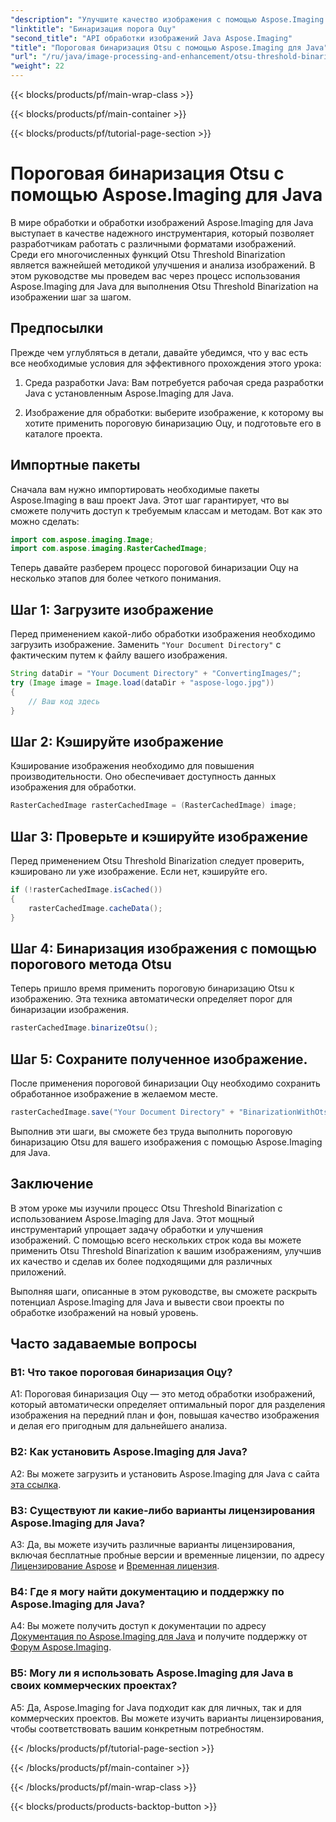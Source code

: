 ```yaml
---
"description": "Улучшите качество изображения с помощью Aspose.Imaging for Java Otsu Threshold Binarization. Следуйте нашему пошаговому руководству для превосходной обработки изображений."
"linktitle": "Бинаризация порога Оцу"
"second_title": "API обработки изображений Java Aspose.Imaging"
"title": "Пороговая бинаризация Otsu с помощью Aspose.Imaging для Java"
"url": "/ru/java/image-processing-and-enhancement/otsu-threshold-binarization/"
"weight": 22
---
```


{{< blocks/products/pf/main-wrap-class >}}

{{< blocks/products/pf/main-container >}}

{{< blocks/products/pf/tutorial-page-section >}}

# Пороговая бинаризация Otsu с помощью Aspose.Imaging для Java

В мире обработки и обработки изображений Aspose.Imaging для Java выступает в качестве надежного инструментария, который позволяет разработчикам работать с различными форматами изображений. Среди его многочисленных функций Otsu Threshold Binarization является важнейшей методикой улучшения и анализа изображений. В этом руководстве мы проведем вас через процесс использования Aspose.Imaging для Java для выполнения Otsu Threshold Binarization на изображении шаг за шагом.

## Предпосылки

Прежде чем углубляться в детали, давайте убедимся, что у вас есть все необходимые условия для эффективного прохождения этого урока:

1. Среда разработки Java: Вам потребуется рабочая среда разработки Java с установленным Aspose.Imaging для Java.

2. Изображение для обработки: выберите изображение, к которому вы хотите применить пороговую бинаризацию Оцу, и подготовьте его в каталоге проекта.

## Импортные пакеты

Сначала вам нужно импортировать необходимые пакеты Aspose.Imaging в ваш проект Java. Этот шаг гарантирует, что вы сможете получить доступ к требуемым классам и методам. Вот как это можно сделать:

```java
import com.aspose.imaging.Image;
import com.aspose.imaging.RasterCachedImage;
```

Теперь давайте разберем процесс пороговой бинаризации Оцу на несколько этапов для более четкого понимания.

## Шаг 1: Загрузите изображение


Перед применением какой-либо обработки изображения необходимо загрузить изображение. Заменить `"Your Document Directory"` с фактическим путем к файлу вашего изображения. 

```java
String dataDir = "Your Document Directory" + "ConvertingImages/";
try (Image image = Image.load(dataDir + "aspose-logo.jpg"))
{
    // Ваш код здесь
}
```

## Шаг 2: Кэшируйте изображение

Кэширование изображения необходимо для повышения производительности. Оно обеспечивает доступность данных изображения для обработки.

```java
RasterCachedImage rasterCachedImage = (RasterCachedImage) image;
```

## Шаг 3: Проверьте и кэшируйте изображение

Перед применением Otsu Threshold Binarization следует проверить, кэшировано ли уже изображение. Если нет, кэшируйте его.

```java
if (!rasterCachedImage.isCached())
{
    rasterCachedImage.cacheData();
}
```

## Шаг 4: Бинаризация изображения с помощью порогового метода Otsu

Теперь пришло время применить пороговую бинаризацию Otsu к изображению. Эта техника автоматически определяет порог для бинаризации изображения.

```java
rasterCachedImage.binarizeOtsu();
```

## Шаг 5: Сохраните полученное изображение.

После применения пороговой бинаризации Оцу необходимо сохранить обработанное изображение в желаемом месте.

```java
rasterCachedImage.save("Your Document Directory" + "BinarizationWithOtsuThreshold_out.jpg");
```

Выполнив эти шаги, вы сможете без труда выполнить пороговую бинаризацию Otsu для вашего изображения с помощью Aspose.Imaging для Java.

## Заключение

В этом уроке мы изучили процесс Otsu Threshold Binarization с использованием Aspose.Imaging для Java. Этот мощный инструментарий упрощает задачу обработки и улучшения изображений. С помощью всего нескольких строк кода вы можете применить Otsu Threshold Binarization к вашим изображениям, улучшив их качество и сделав их более подходящими для различных приложений.

Выполняя шаги, описанные в этом руководстве, вы сможете раскрыть потенциал Aspose.Imaging для Java и вывести свои проекты по обработке изображений на новый уровень.

## Часто задаваемые вопросы

### В1: Что такое пороговая бинаризация Оцу?

A1: Пороговая бинаризация Оцу — это метод обработки изображений, который автоматически определяет оптимальный порог для разделения изображения на передний план и фон, повышая качество изображения и делая его пригодным для дальнейшего анализа.

### В2: Как установить Aspose.Imaging для Java?

A2: Вы можете загрузить и установить Aspose.Imaging для Java с сайта [эта ссылка](https://releases.aspose.com/imaging/java/).

### В3: Существуют ли какие-либо варианты лицензирования Aspose.Imaging для Java?

A3: Да, вы можете изучить различные варианты лицензирования, включая бесплатные пробные версии и временные лицензии, по адресу [Лицензирование Aspose](https://purchase.aspose.com/buy) и [Временная лицензия](https://purchase.aspose.com/temporary-license/).

### В4: Где я могу найти документацию и поддержку по Aspose.Imaging для Java?

A4: Вы можете получить доступ к документации по адресу [Документация по Aspose.Imaging для Java](https://reference.aspose.com/imaging/java/) и получите поддержку от [Форум Aspose.Imaging](https://forum.aspose.com/).

### В5: Могу ли я использовать Aspose.Imaging для Java в своих коммерческих проектах?

A5: Да, Aspose.Imaging for Java подходит как для личных, так и для коммерческих проектов. Вы можете изучить варианты лицензирования, чтобы соответствовать вашим конкретным потребностям.

{{< /blocks/products/pf/tutorial-page-section >}}

{{< /blocks/products/pf/main-container >}}

{{< /blocks/products/pf/main-wrap-class >}}

{{< blocks/products/products-backtop-button >}}